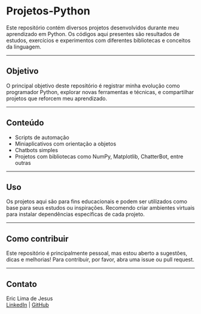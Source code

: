 # Projetos-Python

Este repositório contém diversos projetos desenvolvidos durante meu aprendizado em Python. Os códigos aqui presentes são resultados de estudos, exercícios e experimentos com diferentes bibliotecas e conceitos da linguagem.

---

## Objetivo

O principal objetivo deste repositório é registrar minha evolução como programador Python, explorar novas ferramentas e técnicas, e compartilhar projetos que reforcem meu aprendizado.

---

## Conteúdo

- Scripts de automação  
- Miniaplicativos com orientação a objetos  
- Chatbots simples  
- Projetos com bibliotecas como NumPy, Matplotlib, ChatterBot, entre outras  

---

## Uso

Os projetos aqui são para fins educacionais e podem ser utilizados como base para seus estudos ou inspirações. Recomendo criar ambientes virtuais para instalar dependências específicas de cada projeto.

---

## Como contribuir

Este repositório é principalmente pessoal, mas estou aberto a sugestões, dicas e melhorias! Para contribuir, por favor, abra uma issue ou pull request.

---

## Contato

Eric Lima de Jesus  
[LinkedIn](https://www.linkedin.com/in/eric-jesus-580525248) | [GitHub](https://github.com/EricLdJ)
